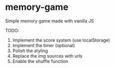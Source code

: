 # memory-game
Simple memory game made with vanilla JS

TODO:
1. Implement the score system (use localStorage)
2. Implement the timer (optional)
3. Polish the styling
4. Replace the img sources with urls
5. Enable the shuffle function

